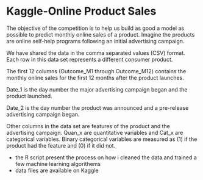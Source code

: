 # Kaggle-Online Product Sales

The objective of the competition is to help us build as good a model as possible to predict monthly online sales of a product. Imagine the products are online  self-help programs following an initial advertising campaign.

We have shared the data in the comma separated values (CSV) format.  Each row in this data set represents a different consumer product.

The first 12 columns (Outcome_M1 through Outcome_M12) contains the monthly online sales for the first 12 months after the product launches.  

Date_1 is the day number the major advertising campaign began and the product launched.  

Date_2 is the day number the product was announced and a pre-release advertising campaign began.

Other columns in the data set are features of the product and the advertising campaign.  Quan_x are quantitative variables and Cat_x are categorical variables. Binary categorical variables are measured as (1) if the product had the feature and (0) if it did not.

- the R script present the process on how i cleaned the data and trained a few machine learning algorithems
- data files are available on Kaggle